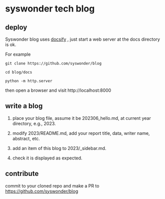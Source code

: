 # syswonder tech blog

## deploy

Syswonder blog uses [docsify](https://docsify.js.org) , just start a web
server at the docs directory is ok.

For example

```
git clone https://github.com/syswonder/blog

cd blog/docs

python -m http.server

```

then open a browser and visit http://localhost:8000

## write a blog

1. place your blog file, assume it be 202306_hello.md, at current year
   directory, e.g., 2023.

2. modify 2023/README.md, add your report title, data, writer name, abstract, etc.

3. add an item of this blog to 2023/_sidebar.md.

4. check it is displayed as expected.

## contribute

commit to your cloned repo and make a PR to https://github.com/syswonder/blog
